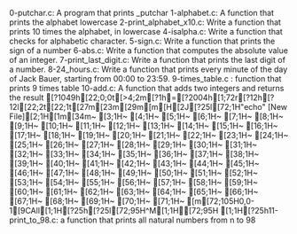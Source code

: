 0-putchar.c: A program that prints _putchar
1-alphabet.c: A function that prints the alphabet lowercase
2-print_alphabet_x10.c: Write a function that prints 10 times the alphabet, in lowercase
4-isalpha.c: Write a function that checks for alphabetic character.
5-sign.c: Write a function that prints the sign of a number
6-abs.c: Write a function that computes the absolute value of an integer.
7-print_last_digit.c: Write a function that prints the last digit of a number.
8-24_hours.c: Write a function that prints every minute of the day of Jack Bauer, starting from 00:00 to 23:59.
9-times_table.c : function that prints 9 times table
10-add.c: A function that adds two integers and returns the result
[?1049h[22;0;0t[>4;2m[?1h=[?2004h[1;72r[?12h[?12l[22;2t[22;1t[27m[23m[29m[m[H[2J[?25l[72;1H"echo" [New File][2;1H[1m[34m~                                                                                                                         [3;1H~                                                                                                                         [4;1H~                                                                                                                         [5;1H~                                                                                                                         [6;1H~                                                                                                                         [7;1H~                                                                                                                         [8;1H~                                                                                                                         [9;1H~                                                                                                                         [10;1H~                                                                                                                         [11;1H~                                                                                                                         [12;1H~                                                                                                                         [13;1H~                                                                                                                         [14;1H~                                                                                                                         [15;1H~                                                                                                                         [16;1H~                                                                                                                         [17;1H~                                                                                                                         [18;1H~                                                                                                                         [19;1H~                                                                                                                         [20;1H~                                                                                                                         [21;1H~                                                                                                                         [22;1H~                                                                                                                         [23;1H~                                                                                                                         [24;1H~                                                                                                                         [25;1H~                                                                                                                         [26;1H~                                                                                                                         [27;1H~                                                                                                                         [28;1H~                                                                                                                         [29;1H~                                                                                                                         [30;1H~                                                                                                                         [31;1H~                                                                                                                         [32;1H~                                                                                                                         [33;1H~                                                                                                                         [34;1H~                                                                                                                         [35;1H~                                                                                                                         [36;1H~                                                                                                                         [37;1H~                                                                                                                         [38;1H~                                                                                                                         [39;1H~                                                                                                                         [40;1H~                                                                                                                         [41;1H~                                                                                                                         [42;1H~                                                                                                                         [43;1H~                                                                                                                         [44;1H~                                                                                                                         [45;1H~                                                                                                                         [46;1H~                                                                                                                         [47;1H~                                                                                                                         [48;1H~                                                                                                                         [49;1H~                                                                                                                         [50;1H~                                                                                                                         [51;1H~                                                                                                                         [52;1H~                                                                                                                         [53;1H~                                                                                                                         [54;1H~                                                                                                                         [55;1H~                                                                                                                         [56;1H~                                                                                                                         [57;1H~                                                                                                                         [58;1H~                                                                                                                         [59;1H~                                                                                                                         [60;1H~                                                                                                                         [61;1H~                                                                                                                         [62;1H~                                                                                                                         [63;1H~                                                                                                                         [64;1H~                                                                                                                         [65;1H~                                                                                                                         [66;1H~                                                                                                                         [67;1H~                                                                                                                         [68;1H~                                                                                                                         [69;1H~                                                                                                                         [70;1H~                                                                                                                         [71;1H~                                                                                                                         [m[72;105H0,0-1[9CAll[1;1H[?25h[?25l[72;95H^M[1;1H[72;95H  [1;1H[?25h11-print_to_98.c: a function that prints all natural numbers from n to 98
